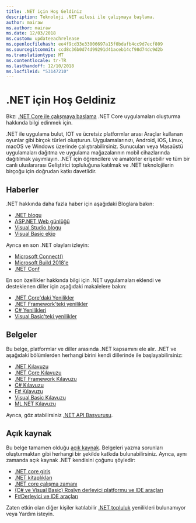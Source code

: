 ```yaml
---
title: .NET için Hoş Geldiniz
description: Teknoloji .NET ailesi ile çalışmaya başlama.
author: mairaw
ms.author: mairaw
ms.date: 12/03/2018
ms.custom: updateeachrelease
ms.openlocfilehash: ee4f9cd33e33006697a15f0bdafb4cc9d7ecf809
ms.sourcegitcommit: ccd8c36b0d74d99291d41aceb14cf98d74dc9d2b
ms.translationtype: MT
ms.contentlocale: tr-TR
ms.lasthandoff: 12/10/2018
ms.locfileid: "53147210"
---
```

# <a name="welcome-to-net"></a>.NET için Hoş Geldiniz

Bkz: [.NET Core ile çalışmaya başlama](core/get-started.md) .NET Core uygulamaları oluşturma hakkında bilgi edinmek için.

.NET ile uygulama bulut, IOT ve ücretsiz platformlar arası Araçlar kullanan oyunlar gibi birçok türleri oluşturun. Uygulamalarınızı, Android, iOS, Linux, macOS ve Windows üzerinde çalıştırabilirsiniz. Sunucuları veya Masaüstü uygulamaları dağıtma ve uygulama mağazalarının mobil cihazlarında dağıtılmak yayımlayın. .NET için öğrencilere ve amatörler erişebilir ve tüm bir canlı uluslararası Geliştirici topluluğuna katılmak ve .NET teknolojilerin birçoğu için doğrudan katkı davetlidir.

## <a name="news"></a>Haberler

.NET hakkında daha fazla haber için aşağıdaki Bloglara bakın:

- [.NET blogu](https://blogs.msdn.microsoft.com/dotnet/)
- [ASP.NET Web günlüğü](https://blogs.msdn.microsoft.com/webdev/)
- [Visual Studio blogu](https://blogs.msdn.microsoft.com/visualstudio/)
- [Visual Basic ekip](https://blogs.msdn.microsoft.com/vbteam/)

Ayrıca en son .NET olayları izleyin:

- [Microsoft Connect()](https://www.microsoft.com/connectevent)
- [Microsoft Build 2018'e](https://channel9.msdn.com/Events/Build/2018)
- [.NET Conf](https://www.dotnetconf.net/)

En son özellikler hakkında bilgi için .NET uygulamaları eklendi ve desteklenen diller için aşağıdaki makalelere bakın:

- [​.NET Core'daki Yenilikler](core/whats-new/index.md)
- [.NET Framework'teki yenilikler](framework/whats-new/index.md)
- [C# Yenilikleri](csharp/whats-new/index.md)
- [Visual Basic'teki yenilikler](visual-basic/getting-started/whats-new.md)

## <a name="documentation"></a>Belgeler

Bu belge, platformlar ve diller arasında .NET kapsamını ele alır.  .NET ve aşağıdaki bölümlerden herhangi birini kendi dillerinde ile başlayabilirsiniz:

- [.NET Kılavuzu](standard/index.md)
- [.NET Core Kılavuzu](core/index.md)
- [.NET Framework Kılavuzu](framework/index.md)
- [C# Kılavuzu](csharp/index.md)
- [F# Kılavuzu](fsharp/index.md)
- [Visual Basic Kılavuzu](visual-basic/index.md)
- [ML.NET Kılavuzu](machine-learning/index.md)

Ayrıca, göz atabilirsiniz [.NET API Başvurusu](/dotnet/api).

## <a name="open-source"></a>Açık kaynak

Bu belge tamamen olduğu [açık kaynak](https://github.com/dotnet/docs). Belgeleri yazma sorunları oluşturmaktan gibi herhangi bir şekilde katkıda bulunabilirsiniz. Ayrıca, aynı zamanda açık kaynak .NET kendisini çoğunu şöyledir:

- [.NET core giriş](https://github.com/dotnet/core)
- [.NET kitaplıkları](https://github.com/dotnet/corefx)
- [.NET core çalışma zamanı](https://github.com/dotnet/coreclr)
- [(C# ve Visual Basic) Roslyn derleyici platformu ve IDE araçları](https://github.com/dotnet/roslyn)
- [F#Derleyici ve IDE araçları](https://github.com/microsoft/visualfsharp)

Zaten etkin olan diğer kişiler katılabilir [.NET topluluk](https://www.microsoft.com/net/community) yenilikleri bulunamıyor veya Yardım isteyin.